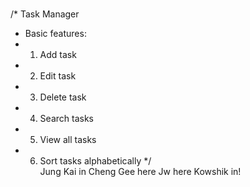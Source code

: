 # 
/* Task Manager 
*  Basic features:
*   1. Add task
*   2. Edit task
*   3. Delete task
*   4. Search tasks
*   5. View all tasks
*   6. Sort tasks alphabetically
*/	 	
Jung Kai in
Cheng Gee here
Jw here
Kowshik in!
